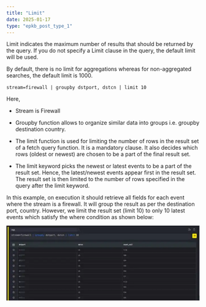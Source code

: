 ```yaml
---
title: "Limit"
date: 2025-01-17
type: "epkb_post_type_1"
---
```


  
Limit indicates the maximum number of results that should be returned by the query. If you do not specify a Limit clause in the query, the default limit will be used.

By default, there is no limit for aggregations whereas for non-aggregated searches, the default limit is 1000.

```
stream=firewall | groupby dstport, dstcn | limit 10
```

Here,

- Stream is Firewall

- Groupby function allows to organize similar data into groups i.e. groupby destination country.

- The limit function is used for limiting the number of rows in the result set of a fetch query function. It is a mandatory clause. It also decides which rows (oldest or newest) are chosen to be a part of the final result set.

- The limit keyword picks the newest or latest events to be a part of the result set. Hence, the latest/newest events appear first in the result set. The result set is then limited to the number of rows specified in the query after the limit keyword.

In this example, on execution it should retrieve all fields for each event where the stream is a firewall. It will group the result as per the destination port, country. However, we limit the result set (limit 10) to only 10 latest events which satisfy the where condition as shown below:

![image 1-Dec-05-2023-12-30-36-6449-PM](./images/Images%20limit/image201-Dec-05-2023-12-30-36-6449-PM.webp)
